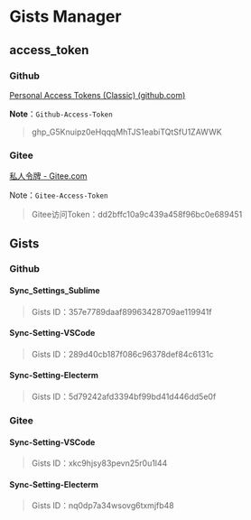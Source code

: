 # Gists Manager

## access_token

### Github

[Personal Access Tokens (Classic) (github.com)](https://github.com/settings/tokens)

**Note**：`Github-Access-Token`

> 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



### Gitee

[私人令牌 - Gitee.com](https://gitee.com/profile/personal_access_tokens)

Note：`Gitee-Access-Token`

> Gitee访问Token：dd2bffc10a9c439a458f96bc0e689451



## Gists

### Github

#### Sync_Settings_Sublime

> Gists ID：357e7789daaf89963428709ae119941f

#### Sync-Setting-VSCode

> Gists ID：289d40cb187f086c96378def84c6131c

#### Sync-Setting-Electerm

> Gists ID：5d79242afd3394bf99bd41d446dd5e0f

### Gitee

#### Sync-Setting-VSCode

> Gists ID：xkc9hjsy83pevn25r0u1l44

#### Sync-Setting-Electerm

> Gists ID：nq0dp7a34wsovg6txmjfb48
